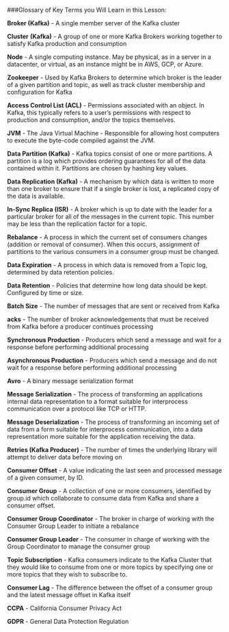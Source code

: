 ###Glossary of Key Terms you Will Learn in this Lesson:

**Broker (Kafka)** -  A single member server of the Kafka cluster

**Cluster** **(Kafka)** - A group of one or more Kafka Brokers working together to satisfy Kafka production and consumption

**Node** - A single computing instance. May be physical, as in a server in a datacenter, or virtual, as an instance might be in AWS, GCP, or Azure.

**Zookeeper** - Used by Kafka Brokers to determine which broker is the leader of a given partition and topic, as well as track cluster membership and configuration for Kafka

**Access Control List (ACL)** - Permissions associated with an object. In Kafka, this typically refers to a user’s permissions with respect to production and consumption, and/or the topics themselves.

**JVM** - The Java Virtual Machine - Responsible for allowing host computers to execute the byte-code compiled against the JVM.

**Data Partition (Kafka)** - Kafka topics consist of one or more partitions. A partition is a log which provides ordering guarantees for all of the data contained within it. Partitions are chosen by hashing key values.

**Data Replication (Kafka)** - A mechanism by which data is written to more than one broker to ensure that if a single broker is lost, a replicated copy of the data is available.

**In-Sync Replica (ISR)** - A broker which is up to date with the leader for a particular broker for all of the messages in the current topic. This number may be less than the replication factor for a topic.

**Rebalance** - A process in which the current set of consumers changes (addition or removal of consumer). When this occurs, assignment of partitions to the various consumers in a consumer group must be changed.

**Data Expiration** - A process in which data is removed from a Topic log, determined by data retention policies.

**Data Retention** - Policies that determine how long data should be kept. Configured by time or size.

**Batch Size** - The number of messages that are sent or received from Kafka

**acks** - The number of broker acknowledgements that must be received from Kafka before a producer continues processing

**Synchronous Production** - Producers which send a message and wait for a response before performing additional processing

**Asynchronous Production** - Producers which send a message and do not wait for a response before performing additional processing

**Avro** - A binary message serialization format

**Message Serialization** - The process of transforming an applications internal data representation to a format suitable for interprocess communication over a protocol like TCP or HTTP.

**Message Deserialization** - The process of transforming an incoming set of data from a form suitable for interprocess communication, into a data representation more suitable for the application receiving the data.

**Retries (Kafka Producer)** - The number of times the underlying library will attempt to deliver data before moving on

**Consumer Offset** - A value indicating the last seen and processed message of a given consumer, by ID.

**Consumer Group** - A collection of one or more consumers, identified by group.id which collaborate to consume data from Kafka and share a consumer offset.

**Consumer Group Coordinator** - The broker in charge of working with the Consumer Group Leader to initiate a rebalance

**Consumer Group Leader** - The consumer in charge of working with the Group Coordinator to manage the consumer group

**Topic Subscription** - Kafka consumers indicate to the Kafka Cluster that they would like to consume from one or more topics by specifying one or more topics that they wish to subscribe to.

**Consumer Lag** - The difference between the offset of a consumer group and the latest message offset in Kafka itself

**CCPA** - California Consumer Privacy Act

__GDPR__ - General Data Protection Regulation